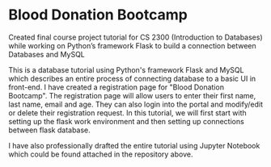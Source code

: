 # Blood Donation Bootcamp
Created final course project tutorial for CS 2300 (Introduction to Databases) while working on Python’s framework Flask to build a connection between Databases and MySQL

This is a database tutorial using Python's framework Flask and MySQL which describes an entire process of connecting database to a basic UI in front-end.
I have created a registration page for "Blood Donation Bootcamp". The registration page will allow users to enter their first name, last name, email and age. 
They can also login into the portal and modify/edit or delete their registration request. In this tutorial, we will first start with setting up the flask work environment and then setting up connections between flask database.

I have also professionally drafted the entire tutorial using Jupyter Notebook which could be found attached in the repository above.
